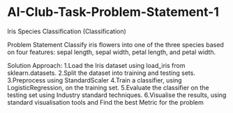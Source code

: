 # AI-Club-Task-Problem-Statement-1
Iris Species Classification (Classification)

Problem Statement
Classify iris flowers into one of the three species based on four features: sepal length, sepal width, petal length, and petal width.

Solution Approach:
1.Load the Iris dataset using load_iris from sklearn.datasets.
2.Split the dataset into training and testing sets.
3.Preprocess using StandardScaler
4.Train a classifier, using LogisticRegression, on the training set.
5.Evaluate the classifier on the testing set using Industry standard techniques.
6.Visualise the results, using standard visualisation tools and Find the best Metric for the problem
